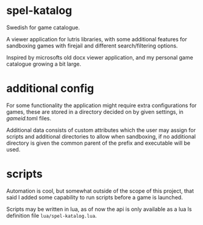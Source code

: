 # spel-katalog
Swedish for game catalogue.

A viewer application for lutris libraries, with some additional features for
sandboxing games with firejail and different search/filtering options.

Inspired by microsofts old docx viewer application, and my personal game catalogue
growing a bit large.

# additional config
For some functionality the application might require extra configurations for
games, these are stored in a directory decided on by given settings, in 
*gameid*.toml files.

Additional data consists of custom attributes which the user may assign for scripts
and additional directories to allow when sandboxing, if no additional directory
is given the common parent of the prefix and executable will be used.

# scripts
Automation is cool, but somewhat outside of the scope of this project,
that said I added some capability to run scripts before a game is launched.

Scripts may be written in lua, as of now the api is only available as a lua ls definition
file `lua/spel-katalog.lua`.
